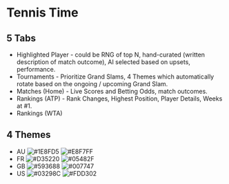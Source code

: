# Tennis Time
## 5 Tabs
- Highlighted Player - could be RNG of top N, hand-curated (written description of match outcome), AI selected based on upsets, performance.
- Tournaments - Prioritize Grand Slams, 4 Themes which automatically rotate based on the ongoing / upcoming Grand Slam.
- Matches (Home) - Live Scores and Betting Odds, match outcomes.
- Rankings (ATP) - Rank Changes, Highest Position, Player Details, Weeks at #1.
- Rankings (WTA)
## 4 Themes
- AU ![#1E8FD5](http://via.placeholder.com/15/1E8FD5/000000?text=) ![#E8F7FF](http://via.placeholder.com/15/E8F7FF/000000?text=)
- FR ![#D35220](http://via.placeholder.com/15/D35220/000000?text=) ![#05482F](http://via.placeholder.com/15/05482F/000000?text=)
- GB ![#593688](http://via.placeholder.com/15/593688/000000?text=) ![#007747](http://via.placeholder.com/15/007747/000000?text=)
- US ![#03298C](http://via.placeholder.com/15/03298C/000000?text=) ![#FDD302](http://via.placeholder.com/15/FDD302/000000?text=)

